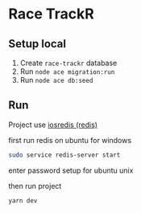 # Race TrackR

## Setup local

1. Create `race-trackr` database
2. Run `node ace migration:run`
3. Run `node ace db:seed`

## Run

Project use [iosredis (redis)](https://github.com/redis/ioredis)

first run redis on ubuntu for windows

```bash
sudo service redis-server start
```
enter password setup for ubuntu unix

then run project

```bash
yarn dev
```
